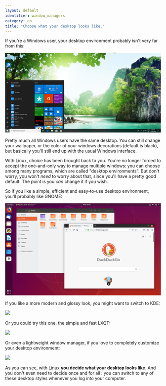 ```yaml
---
layout: default
identifier: window_managers
category: en
title: "Choose what your desktop looks like."
---
```


If you're a Windows user, your desktop environment probably isn't 
very far from this:

<img src="/img/window_managers_windows_10.jpg" />

Pretty much all Windows users have the same desktop. You can still 
change your wallpaper, or the color of your windows decorations (default 
is black), but basically you'll still end up with the usual Windows 
interface.

With Linux, choice has been brought back to you. You're no longer 
forced to accept the one-and-only way to manage multiple windows: you 
can choose among many programs, which are called "desktop environments". But 
don't worry, you won't <i>need</i> to worry about that, since you'll 
have a pretty good default. The point is you <i>can</i> change 
it if you wish.

So if you like a simple, efficient and easy-to-use desktop 
environment, you'll probably like GNOME:

<img src="/img/window_managers_ubuntu.jpg"/>

If you like a more modern and glossy look, you might want to switch 
to KDE:

<img src="/img/kde.png" />

Or you could try this one, the simple and fast LXQT:

<img src="/img/window_managers_xfce.jpg" />

Or even a lightweight window manager, if you love to completely customize your desktop 
environment:

<img src="/img/window_managers_wm.jpg" />

As you can see, with Linux <b>you decide what your desktop looks 
like</b>. And you don't even need to decide once and for all : you can 
switch to any of these desktop styles whenever you log into your 
computer.




